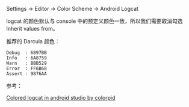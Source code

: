 Settings -> Editor -> Color Scheme -> Android Logcat

logcat 的颜色默认与 console 中的预定义颜色一致，所以我们需要取消勾选 Inherit values from。

推荐的 Darcula 颜色：

```
Debug  : 6897BB
Info   : 6A8759
Warn   : BBB529
Error  : FF6B68
Assert : 9876AA
```



参考：

[Colored logcat in android studio by colorpid](https://stackoverflow.com/questions/19933731/colored-logcat-in-android-studio-by-colorpid)